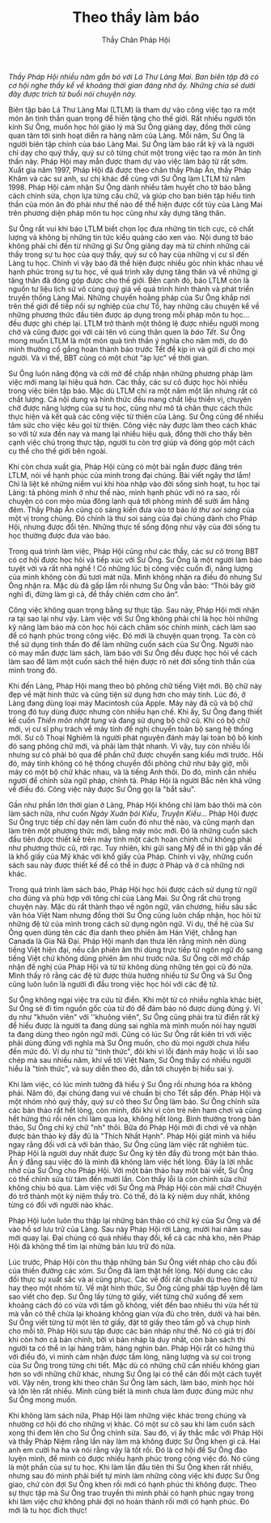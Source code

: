 ﻿---
title: Theo thầy làm báo
author: Thầy Chân Pháp Hội
---

*Thầy Pháp Hội nhiều năm gắn bó với Lá Thư Làng Mai. Ban biên tập đã có cơ hội nghe thầy kể về khoảng thời gian đáng nhớ ấy. Những chia sẻ dưới đây được trích từ buổi nói chuyện này.* 

Biên tập báo Lá Thư Làng Mai (LTLM) là tham dự vào công việc tạo ra một món ăn tinh thần quan trọng để hiến tặng cho thế giới. Rất nhiều người tôn kính Sư Ông, muốn học hỏi giáo lý mà Sư Ông giảng dạy, đồng thời cũng quan tâm tới sinh hoạt diễn ra hàng năm của Làng. Mỗi năm, Sư Ông là người biên tập chính của báo Làng Mai. Sư Ông làm báo rất kỹ và là người chỉ dạy cho quý thầy, quý sư cô từng chút một trong việc tạo ra món ăn tinh thần này. Pháp Hội may mắn được tham dự vào việc làm báo từ rất sớm. Xuất gia năm 1997, Pháp Hội đã được theo chân thầy Pháp Ấn, thầy Pháp Khâm và các sư anh, sư chị khác để cùng với Sư Ông làm LTLM từ năm 1998. Pháp Hội cảm nhận Sư Ông dành nhiều tâm huyết cho tờ báo bằng cách chỉnh sửa, chọn lựa từng câu chữ, và giúp cho ban biên tập hiểu tinh thần của món ăn đó phải như thế nào để thể hiện được cốt tủy của Làng Mai trên phương diện pháp môn tu học cũng như xây dựng tăng thân.

Sư Ông rất vui khi báo LTLM biết chọn lọc đưa những tin tích cực, có chất lượng và không bị những tin tức kiểu quảng cáo xen vào. Nội dung tờ báo không phải chỉ đến từ những gì Sư Ông giảng dạy mà từ chính những cái thấy trong sự tu học của quý thầy, quý sư cô hay của những vị cư sĩ đến Làng tu học. Chính vì vậy báo đã thể hiện được nhiều góc nhìn khác nhau về hạnh phúc trong sự tu học, về quá trình xây dựng tăng thân và về những gì tăng thân đã đóng góp được cho thế giới. Bên cạnh đó, báo LTLM còn là nguồn tư liệu lịch sử vô cùng quý giá về quá trình hình thành và phát triển truyền thống Làng Mai. Những chuyến hoằng pháp của Sư Ông khắp nơi trên thế giới để tiếp nối sự nghiệp của chư Tổ, hay những câu chuyện kể về những phương thức đầu tiên được áp dụng trong mỗi pháp môn tu học... đều được ghi chép lại. LTLM trở thành một thông lệ được nhiều người mong chờ và cũng được gọi với cái tên vô cùng thân quen là *báo Tết*. Sư Ông mong muốn LTLM là một món quà tinh thần ý nghĩa cho năm mới, do đó mình thường cố gắng hoàn thành báo trước Tết để kịp in và gửi đi cho mọi người. Và vì thế, BBT cũng có một chút “áp lực” về thời gian.

Sư Ông luôn năng động và cởi mở để chấp nhận những phương pháp làm việc mới mang lại hiệu quả hơn. Các thầy, các sư cô được học hỏi nhiều trong việc biên tập báo. Mặc dù LTLM chỉ ra một năm một lần nhưng rất có chất lượng. Cả nội dung và hình thức đều mang chất liệu thiền vị, chuyên chở được năng lượng của sự tu học, cũng như mô tả chân thực cách thức thực hiện và kết quả các công việc từ thiện của Làng. Sư Ông cũng để nhiều tâm sức cho việc kêu gọi từ thiện. Công việc này được làm theo cách khác so với từ xưa đến nay và mang lại nhiều hiệu quả, đồng thời cho thấy bên cạnh việc chú trọng thực tập, người tu còn trợ giúp và đóng góp một cách cụ thể cho thế giới bên ngoài. 

Khi còn chưa xuất gia, Pháp Hội cũng có một bài ngắn được đăng trên LTLM, nói về hạnh phúc của mình trong đại chúng. Bài viết ngây thơ lắm! Chỉ là liệt kê những niềm vui khi hòa nhập vào đời sống sinh hoạt, tu học tại Làng: tả phòng mình ở như thế nào, mình hạnh phúc với nó ra sao, rồi chuyện có con mèo mùa đông lạnh quá tới phòng mình để sưởi ấm hằng đêm. Thầy Pháp Ấn cũng có sáng kiến đưa vào tờ báo *lá thư soi sáng* của một vị trong chúng. Đó chính là thư soi sáng của đại chúng dành cho Pháp Hội, nhưng được đổi tên. Những thực tế sống động như vậy của đời sống tu học thường được đưa vào báo.

Trong quá trình làm việc, Pháp Hội cũng như các thầy, các sư cô trong BBT có cơ hội được học hỏi và tiếp xúc với Sư Ông. Sư Ông là một người làm báo tuyệt vời và rất nhà nghề ! Có những lúc bị công việc cuốn đi, năng lượng của mình không còn đủ tươi mát nữa. Mình không nhận ra điều đó nhưng Sư Ông nhận ra. Mặc dù đã gấp lắm rồi nhưng Sư Ông vẫn bảo: “Thôi bây giờ nghỉ đi, đừng làm gì cả, để thầy chiên cơm cho ăn”. 

Công việc không quan trọng bằng sự thực tập. Sau này, Pháp Hội mới nhận ra tại sao lại như vậy. Làm việc với Sư Ông không phải chỉ là học hỏi những kỹ năng làm báo mà còn học hỏi cách chăm sóc chính mình, cách làm sao để có hạnh phúc trong công việc. Đó mới là chuyện quan trọng. Ta còn có thể sử dụng tinh thần đó để làm những cuốn sách của Sư Ông. Người nào có may mắn được làm sách, làm báo với Sư Ông đều được học hỏi về cách làm sao để làm một cuốn sách thể hiện được rõ nét đời sống tinh thần của mình trong đó. 

Khi đến Làng, Pháp Hội mang theo bộ phông chữ tiếng Việt mới. Bộ chữ này đẹp về mặt hình thức và cũng tiện sử dụng hơn cho máy tính. Lúc đó, ở Làng đang dùng loại máy Macintosh của Apple. Máy này đã cũ và bộ chữ trong đó tuy dùng được nhưng còn nhiều hạn chế. Khi ấy, Sư Ông đang thiết kế cuốn *Thiền môn nhật tụng* và đang sử dụng bộ chữ cũ. Khi có bộ chữ mới, vị cư sĩ phụ trách về máy tính đề nghị chuyển toàn bộ sang hệ thống mới. Sư cô Thoại Nghiêm là người phát nguyện đánh máy lại toàn bộ bộ kinh đó sang phông chữ mới, và phải làm thật nhanh. Vì vậy, tuy còn nhiều lỗi nhưng sư cô phải bỏ qua để phần chữ được chuyển sang kiểu mới trước. Hồi đó, máy tính không có hệ thống chuyển đổi phông chữ như bây giờ, mỗi máy có một bộ chữ khác nhau, và là tiếng Anh thôi. Do đó, mình cần nhiều người để chỉnh sửa ngữ pháp, chính tả. Pháp Hội là người Bắc nên khá vững về điều đó. Công việc này được Sư Ông gọi là "bắt sâu". 

Gần như phần lớn thời gian ở Làng, Pháp Hội không chỉ làm báo thôi mà còn làm sách nữa, như cuốn *Ngày Xuân bói Kiều*, *Truyện Kiều*... Pháp Hội được Sư Ông trực tiếp chỉ dạy nên làm cuốn đó như thế nào, và cũng mạnh dạn làm trên một phương thức mới, bằng máy móc mới. Đó là những cuốn sách đầu tiên được thiết kế trên máy tính một cách hoàn chỉnh chứ không phải như phương thức cũ, rời rạc. Tuy nhiên, khi gửi sang Mỹ để in thì gặp vấn đề là khổ giấy của Mỹ khác với khổ giấy của Pháp. Chính vì vậy, những cuốn sách sau này được thiết kế để có thể in được ở Pháp và ở cả những nơi khác. 

Trong quá trình làm sách báo, Pháp Hội học hỏi được cách sử dụng từ ngữ cho đúng và phù hợp với tông chỉ của Làng Mai. Sư Ông rất chú trọng chuyện này. Mặc dù rất thành thạo về ngôn ngữ, văn chương, hiểu sâu sắc văn hóa Việt Nam nhưng đồng thời Sư Ông cũng luôn chấp nhận, học hỏi từ những đệ tử của mình trong cách sử dụng ngôn ngữ. Ví dụ, thế hệ của Sư Ông quen dùng tên các địa danh theo phiên âm Hán Việt, chẳng hạn Canada là Gia Nã Đại. Pháp Hội mạnh dạn thưa lên rằng mình nên dùng tiếng Việt hiện đại, nếu cần phiên âm thì dùng trực tiếp từ ngôn ngữ đó sang tiếng Việt chứ không dùng phiên âm như trước nữa. Sư Ông cởi mở chấp nhận đề nghị của Pháp Hội và từ từ không dùng những tên gọi cũ đó nữa. Mình thấy rõ rằng các đệ tử được thừa hưởng nhiều từ Sư Ông và Sư Ông cũng luôn luôn là người đi đầu trong việc học hỏi với các đệ tử. 

Sư Ông không ngại việc tra cứu từ điển. Khi một từ có nhiều nghĩa khác biệt, Sư Ông sẽ đi tìm nguồn gốc của từ đó để đảm bảo nó được dùng đúng ý. Ví dụ như "khuôn viên" với ''khuông viên", Sư Ông cũng phải tra từ điển rất kỹ để hiểu được là người ta đang dùng sai nghĩa mà mình muốn nói hay người ta đang dùng theo ngôn ngữ mới. Cũng có lúc Sư Ông rất kiên trì với việc phải dùng đúng với nghĩa mà Sư Ông muốn, cho dù mọi người chưa hiểu đến mức đó. Ví dụ như từ "tỉnh thức", đôi khi vì lỗi đánh máy hoặc vì lỗi sao chép mà sau nhiều năm, khi về tới Việt Nam, Sư Ông thấy có nhiều người hiểu là "tính thức", và suy diễn theo đó, dẫn tới chuyện bị hiểu sai ý. 

Khi làm việc, có lúc mình tưởng đã hiểu ý Sư Ông rồi nhưng hóa ra không phải. Năm đó, đại chúng đang vui vẻ chuẩn bị cho Tết sắp đến. Pháp Hội và một nhóm nhỏ quý thầy, quý sư cô theo Sư Ông làm báo. Sư Ông chỉnh sửa các bản thảo rất hết lòng, còn mình, đôi khi vì còn trẻ nên ham chơi và cũng hết hứng thú rồi nên chỉ làm qua loa, không hết lòng. Bình thường trong bản thảo, Sư Ông chỉ ký chữ "nh" thôi. Bữa đó Pháp Hội mới đi chơi về và nhận được bản thảo ký đầy đủ là "Thích Nhất Hạnh". Pháp Hội giật mình và hiểu ngay rằng đối với cả với bản thảo, Sư Ông cũng làm việc rất nghiêm túc. Pháp Hội là người duy nhất được Sư Ông ký tên đầy đủ trong một bản thảo. Ẩn ý đằng sau việc đó là mình đã không làm việc hết lòng. Đây là lời nhắc nhở của Sư Ông cho Pháp Hội. Với một bản thảo hay một bài viết, Sư Ông có thể chỉnh sửa từ tám đến mười lần. Còn thấy lỗi là còn chỉnh sửa chứ không chịu bỏ qua. Làm việc với Sư Ông mà Pháp Hội còn mải chơi! Chuyện đó trở thành một kỷ niệm thầy trò. Có thể, đó là kỷ niệm duy nhất, không từng có đối với người nào khác. 

Pháp Hội luôn luôn thu thập lại những bản thảo có chữ ký của Sư Ông và để vào hồ sơ lưu trữ của Làng. Sau này Pháp Hội rời Làng, mười hai năm sau mới quay lại. Đại chúng có quá nhiều thay đổi, kể cả các nhà kho, nên Pháp Hội đã không thể tìm lại những bản lưu trữ đó nữa. 

Lúc trước, Pháp Hội còn thu thập những bản Sư Ông viết nháp cho câu đối của thiền đường các xóm. Sư Ông đã làm thật hết lòng. Nội dung các câu đối thực sự xuất sắc và ai cũng phục. Các vế đối rất chuẩn dù theo từng từ hay theo một nhóm từ. Về mặt hình thức, Sư Ông cũng phải tập luyện để làm sao viết cho đẹp. Sư Ông lấy từng tờ giấy, viết từng chữ xuống để xem khoảng cách đó có vừa với tấm gỗ không, viết đến bao nhiêu thì vừa hết từ mà vẫn có thể chừa lại khoảng không gian vừa đủ cho trên, dưới và hai bên. Sư Ông viết từng từ một lên tờ giấy, đặt tờ giấy theo tấm gỗ và chụp hình cho mỗi tờ. Pháp Hội sưu tập được các bản nháp như thế. Nó có giá trị đôi khi còn hơn cả bản chính, bởi vì bản nháp là duy nhất, còn bản sách thì người ta có thể in lại hàng trăm, hàng nghìn bản. Pháp Hội rất có hứng thú với điều đó, vì mình cảm nhận được tấm lòng, năng lượng và sự coi trọng của Sư Ông trong từng chi tiết. Mặc dù có những chữ cần nhiều không gian hơn so với những chữ khác, nhưng Sư Ông lại có thể cân đối một cách tuyệt vời. Vậy nên, trong khi theo chân Sư Ông làm sách, làm báo, mình học hỏi và lớn lên rất nhiều. Mình cũng biết là mình chưa làm được đúng mức như Sư Ông mong muốn. 

Khi không làm sách nữa, Pháp Hội làm những việc khác trong chúng và nhường cơ hội đó cho những vị khác. Có một sư cô sau khi làm cuốn sách xong thì đem lên cho Sư Ông chỉnh sửa. Sau đó, vị ấy thắc mắc với Pháp Hội và thầy Pháp Niệm rằng lần này làm mà không được Sư Ông khen gì cả. Hai anh em cười ha ha và nói rằng vậy là tốt rồi. Đó là cơ hội để Sư Ông đào luyện mình, để mình có được nhiều hạnh phúc trong công việc đó. Nó cũng là một phần của sự tu học. Khi làm lần đầu tiên thì Sư Ông khen rất nhiều, nhưng sau đó mình phải biết tự mình làm những công việc khi được Sư Ông giao, chứ còn đợi Sư Ông khen rồi mới có hạnh phúc thì không được. Theo sự thực tập mà Sư Ông trao truyền thì mình phải có hạnh phúc ngay trong khi làm việc chứ không phải đợi nó hoàn thành rồi mới có hạnh phúc. Đó mới là tu học đích thực!
